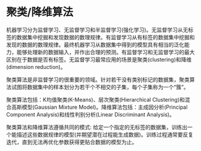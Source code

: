 # 聚类/降维算法

机器学习分为监督学习、无监督学习和半监督学习(强化学习)。无监督学习从无标签的数据集中挖掘和发现数据的数理规律。有监督学习从有标签的数据集中挖掘和发现的数据的数理规律。最终机器学习从数据集中得到的模型具有相当的泛化能力，能够处理新的数据输入，并作出合理的预测。有监督学习和无监督学习的最大区别在于数据是否有标签。无监督学习最常应用的场景是聚类(clustering)和降维(dimension reduction)。

聚类算法是非监督学习的很重要的领域。针对若干没有类别标记的数据集，聚类算法试图将数据集中的样本划分为若干个不相交的子集，每个子集称为一个“簇”。

聚类算法包括：K均值聚类(K-Means)、层次聚类(Hierarchical Clustering)和混合高斯模型(Gaussian Mixture Model)。降维算法包括：主成因分析(Principal Component Analysis)和线性判别分析(Linear Discriminant Analysis)。

聚类算法和降维算法遵循共同的模式: 给定一个指定的无标签的数据集，训练出一个能描述这些数据规律的模型(并期望潜在过程能生成数据)。训练过程通常要反复迭代，直到无法再优化参数获得更贴合数据的模型为止。